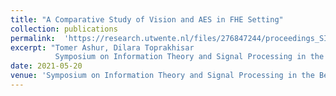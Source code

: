 ```yaml
---
title: "A Comparative Study of Vision and AES in FHE Setting"
collection: publications
permalink:  'https://research.utwente.nl/files/276847244/proceedings_SITB2021.pdf'  
excerpt: "Tomer Ashur, Dilara Toprakhisar 
          Symposium on Information Theory and Signal Processing in the Benelux 2021"
date: 2021-05-20
venue: 'Symposium on Information Theory and Signal Processing in the Benelux'
---
```


